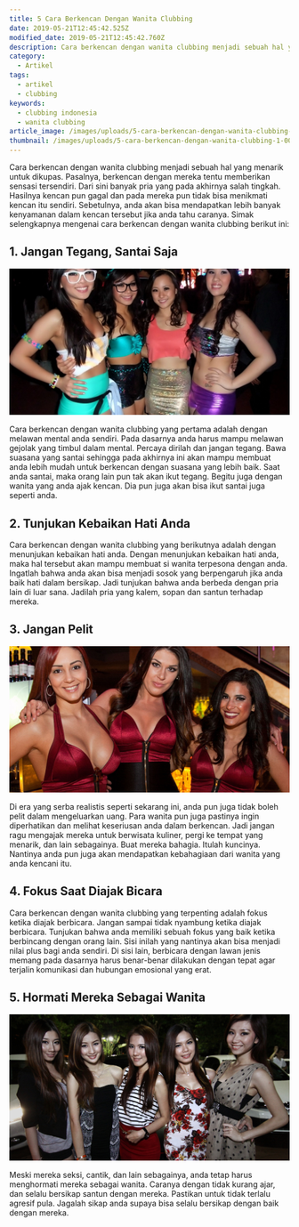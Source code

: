 ```yaml
---
title: 5 Cara Berkencan Dengan Wanita Clubbing
date: 2019-05-21T12:45:42.525Z
modified_date: 2019-05-21T12:45:42.760Z
description: Cara berkencan dengan wanita clubbing menjadi sebuah hal yang menarik untuk dikupas. Pasalnya, berkencan dengan mereka.
category:
  - Artikel
tags:
  - artikel
  - clubbing
keywords:
  - clubbing indonesia
  - wanita clubbing
article_image: /images/uploads/5-cara-berkencan-dengan-wanita-clubbing-3.jpg
thumbnail: /images/uploads/5-cara-berkencan-dengan-wanita-clubbing-1-009.jpg
---
```

Cara berkencan dengan wanita clubbing menjadi sebuah hal yang menarik untuk dikupas. Pasalnya, berkencan dengan mereka tentu memberikan sensasi tersendiri. Dari sini banyak pria yang pada akhirnya salah tingkah. Hasilnya kencan pun gagal dan pada mereka pun tidak bisa menikmati kencan itu sendiri. Sebetulnya, anda akan bisa mendapatkan lebih banyak kenyamanan dalam kencan tersebut jika anda tahu caranya. Simak selengkapnya mengenai cara berkencan dengan wanita clubbing berikut ini:



## 1. Jangan Tegang, Santai Saja

![5 Cara Berkencan Dengan Wanita Clubbing](/images/uploads/5-cara-berkencan-dengan-wanita-clubbing-3.jpg)

Cara berkencan dengan wanita clubbing yang pertama adalah dengan melawan mental anda sendiri. Pada dasarnya anda harus mampu melawan gejolak yang timbul dalam mental. Percaya dirilah dan jangan tegang. Bawa suasana yang santai sehingga pada akhirnya ini akan mampu membuat anda lebih mudah untuk berkencan dengan suasana yang lebih baik. Saat anda santai, maka orang lain pun tak akan ikut tegang. Begitu juga dengan wanita yang anda ajak kencan. Dia pun juga akan bisa ikut santai juga seperti anda.



## 2. Tunjukan Kebaikan Hati Anda

Cara berkencan dengan wanita clubbing yang berikutnya adalah dengan menunjukan kebaikan hati anda. Dengan menunjukan kebaikan hati anda, maka hal tersebut akan mampu membuat si wanita terpesona dengan anda. Ingatlah bahwa anda akan bisa menjadi sosok yang berpengaruh jika anda baik hati dalam bersikap. Jadi tunjukan bahwa anda berbeda dengan pria lain di luar sana. Jadilah pria yang kalem, sopan dan santun terhadap mereka.



## 3.  Jangan Pelit

![5 Cara Berkencan Dengan Wanita Clubbing](/images/uploads/5-cara-berkencan-dengan-wanita-clubbing-2.jpg)

Di era yang serba realistis seperti sekarang ini, anda pun juga tidak boleh pelit dalam mengeluarkan uang. Para wanita pun juga pastinya ingin diperhatikan dan melihat keseriusan anda dalam berkencan. Jadi jangan ragu mengajak mereka untuk berwisata kuliner, pergi ke tempat yang menarik, dan lain sebagainya. Buat mereka bahagia. Itulah kuncinya. Nantinya anda pun juga akan mendapatkan kebahagiaan dari wanita yang anda kencani itu.



## 4. Fokus Saat Diajak Bicara

Cara berkencan dengan wanita clubbing yang terpenting adalah fokus ketika diajak berbicara. Jangan sampai tidak nyambung ketika diajak berbicara. Tunjukan bahwa anda memiliki sebuah fokus yang baik ketika berbincang dengan orang lain. Sisi inilah yang nantinya akan bisa menjadi nilai plus bagi anda sendiri. Di sisi lain, berbicara dengan lawan jenis memang pada dasarnya harus benar-benar dilakukan dengan tepat agar terjalin komunikasi dan hubungan emosional yang erat.



## 5. Hormati Mereka Sebagai Wanita

![5 Cara Berkencan Dengan Wanita Clubbing](/images/uploads/5-cara-berkencan-dengan-wanita-clubbing-1.jpg)

Meski mereka seksi, cantik, dan lain sebagainya, anda tetap harus menghormati mereka sebagai wanita. Caranya dengan tidak kurang ajar, dan selalu bersikap santun dengan mereka. Pastikan untuk tidak terlalu agresif pula. Jagalah sikap anda supaya bisa selalu bersikap dengan baik dengan mereka.
